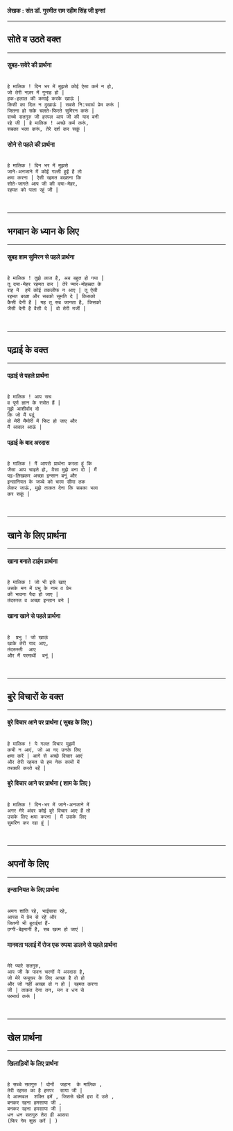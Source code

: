 **लेखक : संत डॉ. गुरमीत राम रहीम सिंह जी इन्सां**
&nbsp;

---
## सोते व उठते वक्त
---

#### सुबह-सवेरे की प्रार्थना

```

हे मालिक ! दिन भर में मुझसे कोई ऐसा कर्म न हो,
जो तेरी नज़र में गुनाह हो |
हक-हलाल की कमाई करके खाऊं |
किसी का दिल न दुखाऊं | सबसे नि:स्वार्थ प्रेम करूं |
जितना हो सके चलते-फिरते सुमिरन करूं |
सच्चे सतगुरु जी हरपल आप जी की याद बनी
रहे जी | हे मालिक ! अच्छे कर्म करूं,
सबका भला करूं, तेरे दर्श कर सकूं |

```

#### सोने से पहले की प्रार्थना

```

हे मालिक ! दिन भर में मुझसे
जाने-अनजाने में कोई गल्ती हुई है तो
क्षमा करना | ऐसी रहमत बख्शना कि
सोते-जागते आप जी की दया-मेहर,
रहमत को पाता रहूं जी |

```

&nbsp;

---
## भगवान के ध्यान के लिए
---

#### सुबह शाम सुमिरन से पहले प्रार्थना

```

हे मालिक ! तुझे लाज है, अब बहुत हो गया |
तू दया-मेहर रहमत कर | तेरे प्यार-मोहब्बत के
राह में  हमें कोई तकलीफ न आए | तू ऐसी
रहमत बख्श और सबको सुमति दे | किसको
कैसी देनी है | यह तू सब जानता है, जिसको
जैसी देनी है वैसी दे | वो तेरी मर्जी |

```

&nbsp;

---
## पढ़ाई के वक्त
---

#### पढ़ाई से पहले प्रार्थना

```

हे मालिक ! आप सच
व पूर्ण ज्ञान के स्त्रोत हैं |
मुझे आशीर्वाद दो
कि जो मैं पढूं
वो मेरी मैमोरी में फिट हो जाए और
मैं अव्वल आऊं |

```

#### पढ़ाई के बाद अरदास

```

हे मालिक ! मैं आपसे प्रार्थना करता हूं कि
जैसा आप चाहते हो, वैसा मुझे बना दो | मैं
पढ़-लिखकर अच्छा इन्सान बनूं और
इन्सानियत के जज्बे को चरम सीमा तक
लेकर जाऊं, मुझे ताकत देना कि सबका भला
कर सकूं |

```

&nbsp;

---
## खाने के लिए प्रार्थना
---

#### खाना बनाते टाईम प्रार्थना

```

हे मालिक ! जो भी इसे खाए
उसके मन में प्रभु के नाम व प्रेम
की भावना पैदा हो जाए |
तंदरुस्त व अच्छा इन्सान बने |

```

#### खाना खाने से पहले प्रार्थना

```

हे  प्रभु ! जो खाऊं
खाके तेरी याद आए,
तंदरुस्ती  आए
और मैं परमार्थी  बनूं |

```

&nbsp;

---
## बुरे विचारों के वक्त
---

#### बुरे विचार आने पर प्रार्थना ( सुबह के लिए )

```

हे मालिक ! ये गलत विचार मुझमें
कभी न आएं, जो आ गए उनके लिए
क्षमा करें | आगे से अच्छे विचार आएं
और तेरी रहमत से हम नेक कामों में
तरक्की करते रहें |

```

#### बुरे विचार आने पर प्रार्थना ( शाम के लिए )

```

हे मालिक ! दिन-भर में जाने-अनजाने में
अगर मेरे अंदर कोई बुरे विचार आए हैं तो
उसके लिए क्षमा करना | मैं उसके लिए
सुमरिन कर रहा हूं |

```

&nbsp;

---
## अपनों के लिए
---

#### इन्सानियत के लिए प्रार्थना

```

अमन शांति रहे, भाईचारा रहे,
आपस में प्रेम से रहें और
जितनी भी बुराईयां हैं-
ठग्गी-बेइमानी है, सब खत्म हो जाएं |

```

#### मानवता भलाई में रोज एक रुपया डालने से पहले प्रार्थना

```

मेरे प्यारे सतगुरु,
आप जी के पावन चरणों में अरदास है,
जो मेरे फयूचर के लिए अच्छा है वो हो
और जो नहीं अच्छा वो न हो | रहमत करना
जी | ताकत देना तन, मन व धन से
परमार्थ करूं |

```

&nbsp;

---
## खेल प्रार्थना
---

#### खिलाड़ियों के लिए प्रार्थना

```

हे सच्चे सतगुरु ! दोनों  जहान  के मालिक ,
तेरी रहमत का है हमपर  साया जी |
दे आत्मबल  शक्ति हमें , जिससे खेलें हरा दें उसे ,
बनकर रहना हमसाया जी ,
बनकर रहना हमसाया जी |
धन धन सतगुरु तेरा ही आसरा
(फिर गेम शुरू करें | )

```